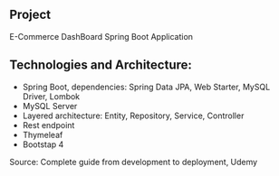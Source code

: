 Project
------------------------------------------
E-Commerce DashBoard Spring Boot Application


Technologies and Architecture:
------------------------------------------
- Spring Boot, dependencies: Spring Data JPA, Web Starter, MySQL Driver, Lombok
- MySQL Server
- Layered architecture: Entity, Repository, Service, Controller
- Rest endpoint
- Thymeleaf
- Bootstap 4

Source: Complete guide from development to deployment, Udemy
